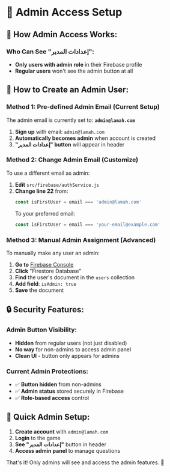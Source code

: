 # 🔐 Admin Access Setup

## 🎯 How Admin Access Works:

### **Who Can See "إعدادات المدير":**
- **Only users with admin role** in their Firebase profile
- **Regular users** won't see the admin button at all

## 👑 **How to Create an Admin User:**

### **Method 1: Pre-defined Admin Email (Current Setup)**
The admin email is currently set to: **`admin@lamah.com`**

1. **Sign up** with email: `admin@lamah.com`
2. **Automatically becomes admin** when account is created
3. **"إعدادات المدير" button** will appear in header

### **Method 2: Change Admin Email (Customize)**
To use a different email as admin:

1. **Edit** `src/firebase/authService.js`
2. **Change line 22** from:
   ```javascript
   const isFirstUser = email === 'admin@lamah.com'
   ```
   To your preferred email:
   ```javascript
   const isFirstUser = email === 'your-email@example.com'
   ```

### **Method 3: Manual Admin Assignment (Advanced)**
To manually make any user an admin:

1. **Go to** [Firebase Console](https://console.firebase.google.com/project/lamah-357f3)
2. **Click** "Firestore Database"
3. **Find** the user's document in the `users` collection
4. **Add field**: `isAdmin: true`
5. **Save** the document

## 🔒 **Security Features:**

### **Admin Button Visibility:**
- **Hidden** from regular users (not just disabled)
- **No way** for non-admins to access admin panel
- **Clean UI** - button only appears for admins

### **Current Admin Protections:**
- ✅ **Button hidden** from non-admins
- ✅ **Admin status** stored securely in Firebase
- ✅ **Role-based access** control

## 🚀 **Quick Admin Setup:**

1. **Create account** with `admin@lamah.com`
2. **Login** to the game
3. **See "إعدادات المدير"** button in header
4. **Access admin panel** to manage questions

That's it! Only admins will see and access the admin features. 🎉